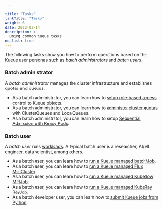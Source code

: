 ```yaml
---

title: "Tasks"
linkTitle: "Tasks"
weight: 6
date: 2022-02-14
description: >
  Doing common Kueue tasks
no_list: true
---
```


The following tasks show you how to perform operations based on the Kueue user
personas such as _batch administrators_ and _batch users_.

### Batch administrator

A _batch administrator_ manages the cluster infrastructure and establishes
quotas and queues.

- As a batch administrator, you can learn how to [setup role-based access control](/docs/tasks/rbac)
  to Kueue objects.
- As a batch administrator, you can learn how to
  [administer cluster quotas](/docs/tasks/administer_cluster_quotas) with ClusterQueues and LocalQueues.
- As a batch administrator, you can learn how to setup
  [Sequential Admission with Ready Pods](/docs/tasks/setup_sequential_admission).

### Batch user

A _batch user_ runs [workloads](/docs/concepts/workload). A typical
batch user is a researcher, AI/ML engineer, data scientist, among others.

- As a batch user, you can learn how to [run a Kueue managed batch/Job](/docs/tasks/run_jobs).
- As a batch user, you can learn how to [run a Kueue managed Flux MiniCluster](/docs/tasks/run_flux_minicluster).
- As a batch user, you can learn how to [run a Kueue managed Kubeflow MPIJob](/docs/tasks/run_mpi_jobs).
- As a batch user, you can learn how to [run a Kueue managed KubeRay RayJob](/docs/tasks/run_rayjobs).
- As a batch developer user, you can learn how to [submit Kueue jobs from Python](/docs/tasks/run_python_jobs).
